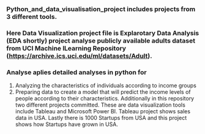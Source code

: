 ### Python_and_data_visualisation_project includes projects from 3 different tools.
### Here Data Visualization project file is Explarotary Data Analysis (EDA shortly) project analyse publicly available adults dataset from UCI Machine lLearning Repository (https://archive.ics.uci.edu/ml/datasets/Adult).
### Analyse aplies detailed analyses in python for 
1. Analyzing the characteristics of individuals according to income groups
2. Preparing data to create a model that will predict the income levels of people according to their characteristics.
Additionally in this repository two different projects committed. These are data visualization tools include Tableau and Microsoft Power BI. 
Tableau project shows sales data in USA. Lastly there is 1000 Startups from USA and this project shows how Startups have grown in USA. 
